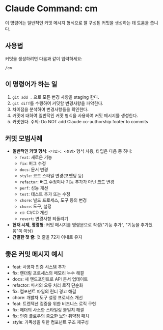 # Claude Command: cm

이 명령어는 일반적인 커밋 메시지 형식으로 잘 구성된 커밋을 생성하는 데 도움을 줍니다.

## 사용법

커밋을 생성하려면 다음과 같이 입력하세요:
```
/cm
```

## 이 명령어가 하는 일

1. `git add .` 으로 모든 변경 사항을 staging 한다.
2. `git diff`를 수행하여 커밋할 변경사항을 파악한다. 
3. 차이점을 분석하여 변경사항들을 확인한다. 
4. 커밋에 대하여 일반적인 커밋 형식을 사용하여 커밋 메시지를 생성한다.
5. 커밋한다. 주의: Do NOT add Claude co-authorship footer to commits

## 커밋 모범사례

- **일반적인 커밋 형식**: `<타입>: <설명>` 형식 사용, 타입은 다음 중 하나:
  - `feat`: 새로운 기능
  - `fix`: 버그 수정
  - `docs`: 문서 변경
  - `style`: 코드 스타일 변경(포맷팅 등)
  - `refactor`: 버그 수정이나 기능 추가가 아닌 코드 변경
  - `perf`: 성능 개선
  - `test`: 테스트 추가 또는 수정
  - `chore`: 빌드 프로세스, 도구 등의 변경
  - `chore`: 도구, 설정
  - `ci`: CI/CD 개선
  - `revert`: 변경사항 되돌리기
- **현재 시제, 명령형**: 커밋 메시지를 명령문으로 작성("기능 추가", "기능을 추가했음"이 아님)
- **간결한 첫 줄**: 첫 줄을 72자 이내로 유지

## 좋은 커밋 메시지 예시

- feat: 사용자 인증 시스템 추가
- fix: 렌더링 프로세스의 메모리 누수 해결
- docs: 새 엔드포인트로 API 문서 업데이트
- refactor: 파서의 오류 처리 로직 단순화
- fix: 컴포넌트 파일의 린터 경고 해결
- chore: 개발자 도구 설정 프로세스 개선
- feat: 트랜잭션 검증을 위한 비즈니스 로직 구현
- fix: 헤더의 사소한 스타일링 불일치 해결
- fix: 인증 플로우의 중요한 보안 취약점 패치
- style: 가독성을 위한 컴포넌트 구조 재구성
